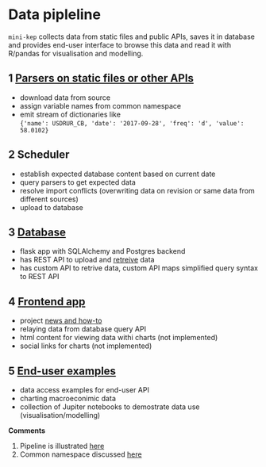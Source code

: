 Data pipleline
==============

```mini-kep``` collects data from static files and public APIs,
saves it in database and provides end-user interface to browse this data 
and read it with R/pandas for visualisation and modelling.  

## 1 [Parsers on static files or other APIs](https://github.com/mini-kep/parsers)

   - download data from source 
   - assign variable names from common namespace 
   - emit stream of dictionaries like  
     ```{'name': USDRUR_CB, 'date': '2017-09-28', 'freq': 'd', 'value': 58.0102}```

## 2 Scheduler

   - establish expected database content based on current date 
   - query parsers to get expected data 
   - resolve import conflicts (overwriting data on revision or same data from different sources)
   - upload to database

## 3 [Database](https://github.com/mini-kep/db)

   - flask app with SQLAlchemy and Postgres backend 
   - has REST API to upload and [retreive](https://github.com/mini-kep/db#get-calls) data
   - has custom API to retrive data, custom API maps simplified query syntax to REST API

## 4 [Frontend app](https://github.com/mini-kep/frontend-app)

   - project [news and how-to](https://mini-kep.herokuapp.com)
   - relaying data from database query API
   - html content for viewing data withi charts (not implemented)
   - social links for charts (not implemented)

## 5 [End-user examples](https://github.com/mini-kep/user-charts)

   - data access examples for end-user API
   - charting macroeconimic data
   - collection of Jupiter notebooks to demostrate data use (visualisation/modelling)
	
**Comments**
	
1. Pipeline is illustrated [here](https://github.com/mini-kep/intro/blob/master/pipeline/pipeline.py)
2. Common namespace discussed [here](https://mini-kep.github.io/documentation/datamodel_and_namespace/)
	